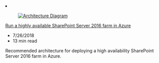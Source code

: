 <!-- This file is automatically generated by build/architectures/build_index.py. Any updates will be lost. -->

<!-- markdownlint-disable MD033 -->

<li class="grid-item item-column" data-categories="Management and Governance Web ">
<article class="card">
    <div class="card-header has-margin-bottom-none" aria-hidden="true">
        <figure class="image diagram has-height-175 has-overflow-hidden level">
            <a href="/azure/architecture/reference-architectures/sharepoint"><img src="/azure/architecture/browse/thumbs/sharepoint.png" class="diagram" alt="Architecture Diagram" data-linktype="relative-path"></a>
        </figure>
    </div>
    <div class="card-content">
        <a class="card-content-title has-margin-top-none" href="/azure/architecture/reference-architectures/sharepoint">
            <p>Run a highly available SharePoint Server 2016 farm in Azure</p>
        </a>
        <ul class="card-content-metadata">
            <li>7/26/2018</li>
            <li>13 min read</li>
        </ul>
        <p class="card-content-description">Recommended architecture for deploying a high availability SharePoint Server 2016 farm in Azure.</p>
        <div class="bottom-to-top-fade is-hidden-mobile"></div>
    </div>
</article>
</li>
